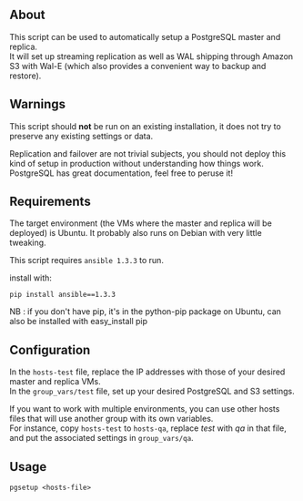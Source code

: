 ## About

This script can be used to automatically setup a PostgreSQL master and replica.  
It will set up streaming replication as well as WAL shipping through Amazon S3 with Wal-E (which also provides a convenient way to backup and restore).

## Warnings

This script should **not** be run on an existing installation, it does not try to preserve any existing settings or data.

Replication and failover are not trivial subjects, you should not deploy this kind of setup in production without understanding how things work.  
PostgreSQL has great documentation, feel free to peruse it!

## Requirements

The target environment (the VMs where the master and replica will be deployed) is Ubuntu. It probably also runs on Debian with very little tweaking.

This script requires `ansible 1.3.3` to run.

install with:

    pip install ansible==1.3.3

NB : if you don't have pip, it's in the python-pip package on Ubuntu, can also be installed with easy_install pip

## Configuration

In the `hosts-test` file, replace the IP addresses with those of your desired master and replica VMs.  
In the `group_vars/test` file, set up your desired PostgreSQL and S3 settings.

If you want to work with multiple environments, you can use other hosts files that will use another group with its own variables.  
For instance, copy `hosts-test` to `hosts-qa`, replace *test* with *qa* in that file, and put the associated settings in   `group_vars/qa`.

## Usage

    pgsetup <hosts-file>


